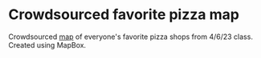# Crowdsourced favorite pizza map

Crowdsourced [map](https://khy236.github.io/webmapping_wk3class/) of everyone's favorite pizza shops from 4/6/23 class. Created using MapBox.